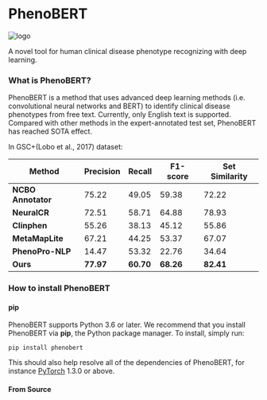 # PhenoBERT
 ![logo](https://github.com/EclipseCN/PhenoBERT/blob/main/img/logo_cut.jpg) 

A novel tool for human clinical disease phenotype recognizing with deep learning.



### What is PhenoBERT?

PhenoBERT is a method that uses advanced deep learning methods (i.e. convolutional neural networks and BERT) to identify clinical disease phenotypes from free text. Currently, only English text is supported. Compared with other methods in the expert-annotated test set, PhenoBERT has reached SOTA effect.



In GSC+(Lobo et al., 2017) dataset:

| **Method**          | Precision |Recall|F1-score| **Set  Similarity** |
| ------------------- | -------------- | -------------- | -------------- | ------------- |
| **NCBO  Annotator** | 75.22          | 49.05               | 59.38         | 72.22         |
| **NeuralCR**        | 72.51          | 58.71               | 64.88         | 78.93         |
| **Clinphen**        | 55.26          | 38.13               | 45.12         | 55.86         |
| **MetaMapLite**     | 67.21          | 44.25               | 53.37         | 67.07         |
| **PhenoPro-NLP**    | 14.47          | 53.32               | 22.76         | 34.64         |
| **Ours**            | **77.97**      | **60.70**           | **68.26** | **82.41** |



### How to install PhenoBERT

#### pip

PhenoBERT supports Python 3.6 or later. We recommend that you install PhenoBERT via **pip**, the Python package manager. To install, simply run:

```shell
pip install phenobert
```

This should also help resolve all of the dependencies of PhenoBERT, for instance [PyTorch](https://pytorch.org/) 1.3.0 or above.

#### From Source



